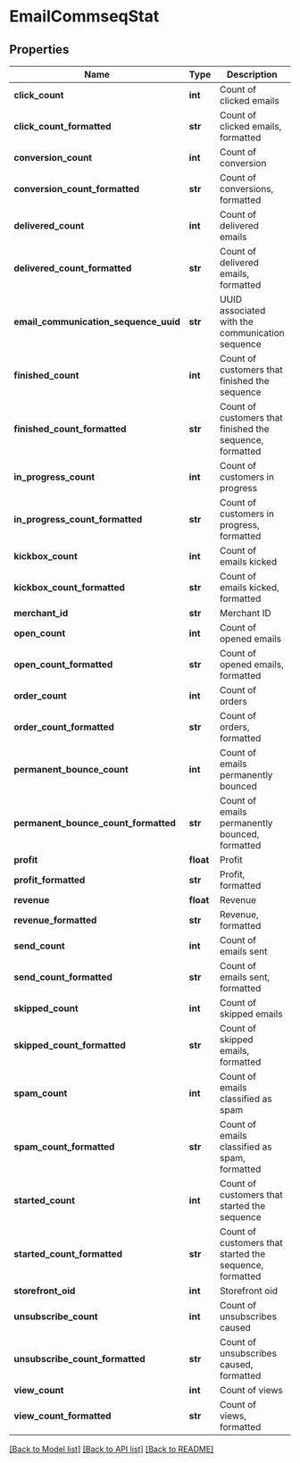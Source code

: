 # EmailCommseqStat

## Properties
Name | Type | Description | Notes
------------ | ------------- | ------------- | -------------
**click_count** | **int** | Count of clicked emails | [optional] 
**click_count_formatted** | **str** | Count of clicked emails, formatted | [optional] 
**conversion_count** | **int** | Count of conversion | [optional] 
**conversion_count_formatted** | **str** | Count of conversions, formatted | [optional] 
**delivered_count** | **int** | Count of delivered emails | [optional] 
**delivered_count_formatted** | **str** | Count of delivered emails, formatted | [optional] 
**email_communication_sequence_uuid** | **str** | UUID associated with the communication sequence | [optional] 
**finished_count** | **int** | Count of customers that finished the sequence | [optional] 
**finished_count_formatted** | **str** | Count of customers that finished the sequence, formatted | [optional] 
**in_progress_count** | **int** | Count of customers in progress | [optional] 
**in_progress_count_formatted** | **str** | Count of customers in progress, formatted | [optional] 
**kickbox_count** | **int** | Count of emails kicked | [optional] 
**kickbox_count_formatted** | **str** | Count of emails kicked, formatted | [optional] 
**merchant_id** | **str** | Merchant ID | [optional] 
**open_count** | **int** | Count of opened emails | [optional] 
**open_count_formatted** | **str** | Count of opened emails, formatted | [optional] 
**order_count** | **int** | Count of orders | [optional] 
**order_count_formatted** | **str** | Count of orders, formatted | [optional] 
**permanent_bounce_count** | **int** | Count of emails permanently bounced | [optional] 
**permanent_bounce_count_formatted** | **str** | Count of emails permanently bounced, formatted | [optional] 
**profit** | **float** | Profit | [optional] 
**profit_formatted** | **str** | Profit, formatted | [optional] 
**revenue** | **float** | Revenue | [optional] 
**revenue_formatted** | **str** | Revenue, formatted | [optional] 
**send_count** | **int** | Count of emails sent | [optional] 
**send_count_formatted** | **str** | Count of emails sent, formatted | [optional] 
**skipped_count** | **int** | Count of skipped emails | [optional] 
**skipped_count_formatted** | **str** | Count of skipped emails, formatted | [optional] 
**spam_count** | **int** | Count of emails classified as spam | [optional] 
**spam_count_formatted** | **str** | Count of emails classified as spam, formatted | [optional] 
**started_count** | **int** | Count of customers that started the sequence | [optional] 
**started_count_formatted** | **str** | Count of customers that started the sequence, formatted | [optional] 
**storefront_oid** | **int** | Storefront oid | [optional] 
**unsubscribe_count** | **int** | Count of unsubscribes caused | [optional] 
**unsubscribe_count_formatted** | **str** | Count of unsubscribes caused, formatted | [optional] 
**view_count** | **int** | Count of views | [optional] 
**view_count_formatted** | **str** | Count of views, formatted | [optional] 

[[Back to Model list]](../README.md#documentation-for-models) [[Back to API list]](../README.md#documentation-for-api-endpoints) [[Back to README]](../README.md)


